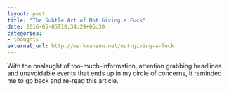 ```yaml
---
layout: post
title: "The Subtle Art of Not Giving a Fuck"
date: 2016-05-05T10:34:29+06:30
categories:
- thoughts
external_url: http://markmanson.net/not-giving-a-fuck
---
```


With the onslaught of too-much-information, attention grabbing headlines and unavoidable events that ends up in my circle of concerns, it reminded me to go back and re-read this article.

